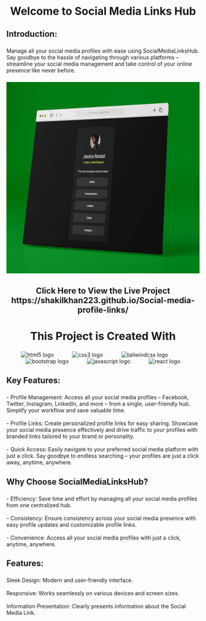 <h1 align="center">Welcome to Social Media Links Hub</h1>

###

<h2 align="left">Introduction:</h2>

###

<p align="left">Manage all your social media profiles with ease using SocialMediaLinksHub. Say goodbye to the hassle of navigating through various platforms – streamline your social media management and take control of your online presence like never before.</p>

###

<div align="center">
  <img height="500" src="https://github.com/Shakilkhan223/Social-media-profile-links/blob/main/images/previewsocial.jpg?raw=true"  />
</div>

###

<h2 align="center">Click Here to View the Live Project https://shakilkhan223.github.io/Social-media-profile-links/</h2>

###

<h1 align="center">This Project is Created With</h1>

###

<div align="center">
  <img src="https://skillicons.dev/icons?i=html" height="40" alt="html5 logo"  />
  <img width="40" />
  <img src="https://cdn.jsdelivr.net/gh/devicons/devicon/icons/css3/css3-original.svg" height="40" alt="css3 logo"  />
  <img width="40" />
  <img src="https://cdn.jsdelivr.net/gh/devicons/devicon/icons/tailwindcss/tailwindcss-original-wordmark.svg" height="40" alt="tailwindcss logo"  />
  <img width="40" />
  <img src="https://cdn.jsdelivr.net/gh/devicons/devicon/icons/bootstrap/bootstrap-original.svg" height="40" alt="bootstrap logo"  />
  <img width="40" />
  <img src="https://cdn.jsdelivr.net/gh/devicons/devicon/icons/javascript/javascript-original.svg" height="40" alt="javascript logo"  />
  <img width="40" />
  <img src="https://cdn.jsdelivr.net/gh/devicons/devicon/icons/react/react-original.svg" height="40" alt="react logo"  />
</div>

###

<h2 align="left">Key Features:</h2>

###

<p align="left">- Profile Management: Access all your social media profiles – Facebook, Twitter, Instagram, LinkedIn, and more – from a single, user-friendly hub. Simplify your workflow and save valuable time.<br><br>- Profile Links: Create personalized profile links for easy sharing. Showcase your social media presence effectively and drive traffic to your profiles with branded links tailored to your brand or personality.<br><br>- Quick Access: Easily navigate to your preferred social media platform with just a click. Say goodbye to endless searching – your profiles are just a click away, anytime, anywhere.</p>

###

<h2 align="left">Why Choose SocialMediaLinksHub?</h2>

###

<p align="left">- Efficiency: Save time and effort by managing all your social media profiles from one centralized hub.<br><br>- Consistency: Ensure consistency across your social media presence with easy profile updates and customizable profile links.<br><br>- Convenience: Access all your social media profiles with just a click, anytime, anywhere.</p>

###

<h2 align="left">Features:</h2>

###

<p align="left">Sleek Design: Modern and user-friendly interface.<br><br>Responsive: Works seamlessly on various devices and screen sizes.<br><br>Information Presentation: Clearly presents information about the Social Media Link.</p>

###

